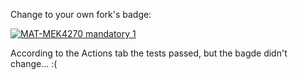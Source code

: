 Change to your own fork's badge:

[![MAT-MEK4270 mandatory 1 ](https://github.com/VetleHvoslef/matmek4270-mandatory1/actions/workflows/main.yml/badge.svg)](https://github.com/VetleHvoslef/matmek4270-mandatory1/actions/workflows/main.yml)

According to the Actions tab the tests passed, but the bagde didn't change... :(
